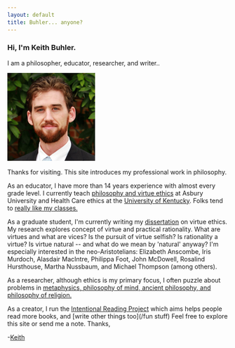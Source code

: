 ```yaml
---
layout: default
title: Buhler... anyone?
---
```


### Hi, I'm Keith Buhler.

I am a philosopher, educator, researcher, and writer..

<img src="/img/face3.jpg" alt="Keith" height="200" width="200">

Thanks for visiting. This site introduces my professional work in philosophy. 

As an educator, I have more than 14 years experience with almost every grade level. I currently teach [philosophy and virtue ethics](/teaching) at Asbury University and Health Care ethics at the [University of Kentucky](https://philosophy.as.uky.edu/users/kebu226). Folks tend to [really like my classes.](http://www.ratemyprofessors.com/ShowRatings.jsp?tid=1822771)

As a graduate student, I'm currently writing my [dissertation](/phd) on virtue ethics. My research explores concept of virtue and practical rationality. What are virtues and what are vices? Is the pursuit of virtue selfish? Is rationality a virtue? Is virtue natural -- and what do we mean by 'natural' anyway? I'm especially interested in the neo-Aristotelians: Elizabeth Anscombe, Iris Murdoch, Alasdair MacIntre, Philippa Foot, John McDowell, Rosalind Hursthouse, Martha Nussbaum, and Michael Thompson (among others). 

As a researcher, although ethics is my primary focus, I often puzzle about problems in [metaphysics, philosophy of mind, ancient philosophy, and philosophy of religion.](https://uky.academia.edu/KeithBuhler)

As a creator, I run the [Intentional Reading Project](http://www.readingintentionally.com) which aims helps people read more books, and [write other things too](/fun stuff) Feel free to explore this site or send me a note. Thanks, 


-[Keith](mailto:keithedbuhler@gmail.com)